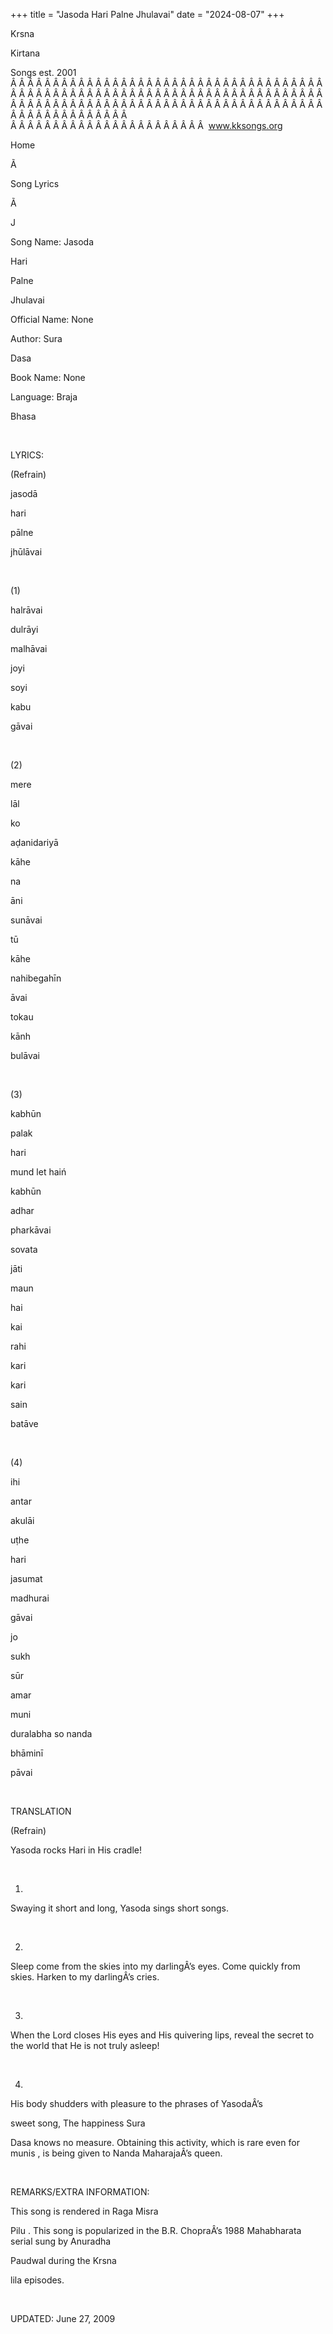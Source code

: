 +++ 
title = "Jasoda Hari Palne Jhulavai"
date = "2024-08-07"
+++

Krsna
 
Kirtana


Songs
 est. 2001
Â Â Â Â Â Â Â Â Â Â Â Â Â Â Â Â Â Â Â Â Â Â Â Â Â Â Â Â Â Â Â Â Â Â Â Â Â Â Â Â Â Â Â Â Â Â Â Â Â Â Â Â Â Â Â Â Â Â Â Â Â Â Â Â Â Â Â Â Â Â Â Â Â Â Â Â Â Â Â Â Â Â Â Â Â Â Â Â Â Â Â Â Â Â Â Â Â Â Â Â Â Â Â Â Â Â Â Â Â Â Â Â Â Â Â Â Â Â Â Â Â Â Â Â Â  
Â Â Â Â Â Â Â Â Â Â Â Â Â Â Â Â Â Â Â Â Â Â Â  
www.kksongs.org








Home


Ã 
 
Song Lyrics
 
Ã 
 
J


Song Name: 
Jasoda


Hari
 
Palne
 
Jhulavai


Official Name: None


Author: 
Sura
 
Dasa


Book Name: None


Language: 
Braja


Bhasa


 


LYRICS:


(Refrain)


jasodā
 
hari
 
pālne


jhūlāvai
 


 


(1)


halrāvai
 
dulrāyi
 
malhāvai
 
joyi
 
soyi
 
kabu
 
gāvai




 


(2)


mere
 
lāl
 
ko
 
aḍanidariyā


kāhe
 
na
 
āni
 
sunāvai
 


tū
 
kāhe
 
nahibegahīn
 
āvai
 
tokau
 
kānh
 
bulāvai
 


 


(3)


kabhūn
 
palak
 
hari


mund
 let 
haiń
 
kabhūn
 
adhar
 
pharkāvai
 


sovata
 
jāti
 
maun
 
hai
 
kai


rahi
 
kari
 
kari
 
sain
 
batāve




 


(4)


ihi
 
antar
 
akulāi


uṭhe
 
hari
 
jasumat
 
madhurai
 
gāvai
 


jo
 
sukh
 
sūr


amar
 
muni
 
duralabha
 so 
nanda
 
bhāminī
 
pāvai


 


TRANSLATION


(Refrain)

Yasoda
 rocks 
Hari
 in His
cradle!


 


1)
Swaying it short and long, 
Yasoda
 sings short songs.


 


2)
Sleep 
come
 from the skies into my darlingÂ’s eyes. Come
quickly from skies. 
Harken
 to my darlingÂ’s cries.


 


3)
When the Lord closes His eyes and His quivering lips, reveal the secret to the
world that He is not truly asleep!


 


4)
His body shudders with pleasure to the phrases of 
YasodaÂ’s

sweet 
song,
 The happiness 
Sura


Dasa
 knows no measure. Obtaining this activity, which
is rare even for 
munis
, is being given to 
Nanda
 MaharajaÂ’s queen. 


 


REMARKS/EXTRA INFORMATION:


This song is rendered in Raga 
Misra


Pilu
. This song is popularized in the B.R. ChopraÂ’s
1988 Mahabharata serial sung by 
Anuradha
 
Paudwal
 during the 
Krsna
 
lila
 episodes.


 


UPDATED:
 June 27, 2009